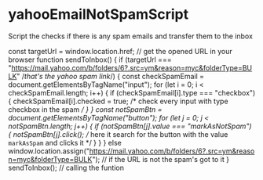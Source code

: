 # yahooEmailNotSpamScript
Script the checks if there is any spam emails and transfer them to the inbox

const targetUrl = window.location.href; // get the opened URL in your browser
function sendToInbox() {
  if (targetUrl === "https://mail.yahoo.com/b/folders/6?.src=ym&reason=myc&folderType=BULK" /*that's the yahoo spam link*/) {
    const checkSpamEmail = document.getElementsByTagName("input");
    for (let i = 0; i < checkSpamEmail.length; i++) {
      if (checkSpamEmail[i].type === "checkbox") {
        checkSpamEmail[i].checked = true;  /* check every input with type checkbox in the spam */
      }
    }
    const notSpamBtn = document.getElementsByTagName("button");
    for (let j = 0; j < notSpamBtn.length; j++) {
      if (notSpamBtn[j].value === "markAsNotSpam") {
        notSpamBtn[j].click();  /* here it search for the button with the value `markAsSpam` and clicks it */
      }
    }
  } else window.location.assign("https://mail.yahoo.com/b/folders/6?.src=ym&reason=myc&folderType=BULK"); // if the URL is not the spam's got to it
}
sendToInbox(); // calling the funtion
